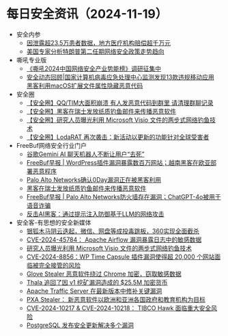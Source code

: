 # 每日安全资讯（2024-11-19）

- 安全内参
  - [因泄露超23.5万患者数据，地方医疗机构赔偿超千万元](https://mp.weixin.qq.com/s?__biz=MzI4NDY2MDMwMw==&mid=2247513095&idx=1&sn=949028f0899af0a63e5c9b9bb0cc1acd&chksm=ebfaf327dc8d7a31c84c9759e9ed213a5e1c99dbb8e8add4a5a97c4db1553ae527b09038dbcc&scene=58&subscene=0#rd)
  - [美国专家分析特朗普第二任期网络安全政策走势趋向](https://mp.weixin.qq.com/s?__biz=MzI4NDY2MDMwMw==&mid=2247513095&idx=2&sn=45541dd5249c393727a7ab2d52535a33&chksm=ebfaf327dc8d7a315f77ecc3359855bf77f8bff81397a0ab50ca729cbb6dd6f92a2c3df9bfce&scene=58&subscene=0#rd)
- 嘶吼专业版
  - [《嘶吼2024中国网络安全产业势能榜》调研征集中](https://mp.weixin.qq.com/s?__biz=MzI0MDY1MDU4MQ==&mid=2247579650&idx=1&sn=a2f51d64973107f7ad0b1731be771d41&chksm=e9146838de63e12ecac16dbb5058028bbb6016be1eb8abfb9df389e38ed7aedc98a43ff4bc27&scene=58&subscene=0#rd)
  - [安全动态回顾|国家计算机病毒应急处理中心监测发现13款违规移动应用 黑客利用macOS扩展文件属性隐藏恶意代码](https://mp.weixin.qq.com/s?__biz=MzI0MDY1MDU4MQ==&mid=2247579650&idx=2&sn=8db086a4d6a44ba0257afe61cd255873&chksm=e9146838de63e12e8fd9f63f765bc11cbcbad3e45912e8313a4ffad2f93a45d45e9d0c361bff&scene=58&subscene=0#rd)
- 安全圈
  - [【安全圈】QQ/TIM大面积崩溃 有人发恶意代码到群里 请清理群聊记录](https://mp.weixin.qq.com/s?__biz=MzIzMzE4NDU1OQ==&mid=2652066063&idx=1&sn=45e791fe7d52666b15728e9809e42f49&chksm=f36e7d4fc419f4591dd287f8fd86f01f3ac0d8e35a67d2a82292f8c331025ede15735774e9ae&scene=58&subscene=0#rd)
  - [【安全圈】黑客在瑞士发放纸质钓鱼邮件来传播恶意软件](https://mp.weixin.qq.com/s?__biz=MzIzMzE4NDU1OQ==&mid=2652066063&idx=2&sn=709c586c8880dc4f98a07670bd50e0d2&chksm=f36e7d4fc419f459a7322ae54c4ba8995f6d06a0a24418a8caabc119966ba2cb04ff8531ed79&scene=58&subscene=0#rd)
  - [【安全圈】研究人员曝光利用 Microsoft Visio 文件的两步式网络钓鱼技术](https://mp.weixin.qq.com/s?__biz=MzIzMzE4NDU1OQ==&mid=2652066063&idx=3&sn=fd139cbc62a8b20cf6ae19f09c9b869f&chksm=f36e7d4fc419f459b22649e69eb0e69a8f7ce49a075b11ead7d774157b77dfd51ba8497355f6&scene=58&subscene=0#rd)
  - [【安全圈】LodaRAT 再次袭击：新活动以更新的功能针对全球受害者](https://mp.weixin.qq.com/s?__biz=MzIzMzE4NDU1OQ==&mid=2652066063&idx=4&sn=759487cd86deebbcd134eb38cc19b103&chksm=f36e7d4fc419f4594c9075760e8c7e7a3eb669cc40768e68d15c266778283a77244a1e06078d&scene=58&subscene=0#rd)
- FreeBuf网络安全行业门户
  - [谷歌Gemini AI 聊天机器人不断让用户“去死”](https://www.freebuf.com/news/415552.html)
  - [FreeBuf早报 | WordPress插件漏洞暴露数百万网站；越南黑客在欧亚部署恶意程序](https://www.freebuf.com/news/415529.html)
  - [Palo Alto Networks确认0Day漏洞正在被黑客利用](https://www.freebuf.com/news/415484.html)
  - [黑客在瑞士发放纸质钓鱼邮件来传播恶意软件](https://www.freebuf.com/news/415468.html)
  - [FreeBuf早报 | Palo Alto Networks防火墙存在漏洞；ChatGPT-4o被用于语音诈骗](https://www.freebuf.com/news/415454.html)
  - [反击AI黑客：通过提示注入防御基于LLM的网络攻击](https://www.freebuf.com/sectool/415450.html)
- 安全客-有思想的安全新媒体
  - [银狐木马阴云迭起，微信、网盘等成投毒跳板，360实现全面截杀](https://www.anquanke.com/post/id/301950)
  - [CVE-2024-45784： Apache Airflow 漏洞暴露日志中的敏感数据](https://www.anquanke.com/post/id/301947)
  - [研究人员曝光利用 Microsoft Visio 文件的两步式网络钓鱼技术](https://www.anquanke.com/post/id/301944)
  - [CVE-2024-8856：WP Time Capsule 插件漏洞使得超 20,000 个网站面临被完全接管的风险](https://www.anquanke.com/post/id/301939)
  - [Glove Stealer 恶意软件绕过 Chrome 加密，窃取敏感数据](https://www.anquanke.com/post/id/301936)
  - [Thala 追回了因 v1 挖矿漏洞造成的 $25.5M 加密货币](https://www.anquanke.com/post/id/301933)
  - [Apache Traffic Server 在最新版本中修补关键漏洞](https://www.anquanke.com/post/id/301930)
  - [PXA Stealer： 新恶意软件以欧洲和亚洲各国政府和教育机构为目标](https://www.anquanke.com/post/id/301925)
  - [CVE-2024-10217 & CVE-2024-10218： TIBCO Hawk 面临重大安全风险](https://www.anquanke.com/post/id/301922)
  - [PostgreSQL 发布安全更新解决多个漏洞](https://www.anquanke.com/post/id/301918)
